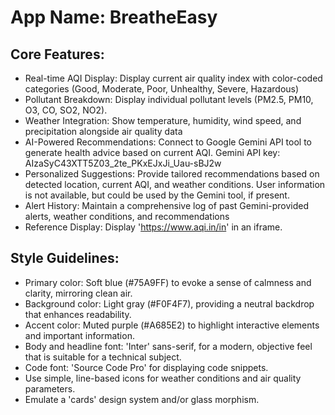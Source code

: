 # **App Name**: BreatheEasy

## Core Features:

- Real-time AQI Display: Display current air quality index with color-coded categories (Good, Moderate, Poor, Unhealthy, Severe, Hazardous)
- Pollutant Breakdown: Display individual pollutant levels (PM2.5, PM10, O3, CO, SO2, NO2).
- Weather Integration: Show temperature, humidity, wind speed, and precipitation alongside air quality data
- AI-Powered Recommendations: Connect to Google Gemini API tool to generate health advice based on current AQI. Gemini API key: AIzaSyC43XTT5Z03_2te_PKxEJxJi_Uau-sBJ2w
- Personalized Suggestions: Provide tailored recommendations based on detected location, current AQI, and weather conditions. User information is not available, but could be used by the Gemini tool, if present.
- Alert History: Maintain a comprehensive log of past Gemini-provided alerts, weather conditions, and recommendations
- Reference Display: Display 'https://www.aqi.in/in' in an iframe.

## Style Guidelines:

- Primary color: Soft blue (#75A9FF) to evoke a sense of calmness and clarity, mirroring clean air.
- Background color: Light gray (#F0F4F7), providing a neutral backdrop that enhances readability.
- Accent color: Muted purple (#A685E2) to highlight interactive elements and important information.
- Body and headline font: 'Inter' sans-serif, for a modern, objective feel that is suitable for a technical subject.
- Code font: 'Source Code Pro' for displaying code snippets.
- Use simple, line-based icons for weather conditions and air quality parameters.
- Emulate a 'cards' design system and/or glass morphism.